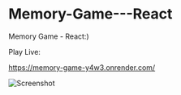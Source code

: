 # Memory-Game---React
Memory Game - React:)

Play Live:

https://memory-game-y4w3.onrender.com/

![Screenshot](https://user-images.githubusercontent.com/93940739/212086174-881ea83f-af0e-4805-8c88-5d624b04d9ce.png)
